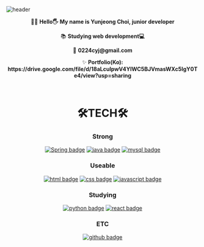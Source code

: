 ![header](https://capsule-render.vercel.app/api?type=waving&color=F9D5A7&height=300&section=header&text=YUNJEONG%20CHOI&fontSize=90&fontColor=2d2424)

<div align="center">
        <p> 👨‍💻 <b>Hello🖐 My name is Yunjeong Choi, junior developer</b></p>
        <p> 📚 <b>Studying web development💻</b></p>
        <p> 📧 <b>0224cyj@gmail.com</b></p>
        <p> ✨ <b>Portfolio(Ko):
        https://drive.google.com/file/d/18aLculpwV4YlWC5BJVmasWXc5IgY0Te4/view?usp=sharing </b></p>
</div><br>

<div align=center>
        
# 🛠TECH🛠
    
### Strong
[![Spring badge](https://img.shields.io/badge/Spring-6DB33F?logo=Spring&logoColor=white&style=for-the-badge)]()
[![java badge](https://img.shields.io/badge/java-007396?logo=java&logoColor=white&style=for-the-badge)]()
[![mysql badge](https://img.shields.io/badge/mysql-4479A1?logo=mysql&logoColor=white&style=for-the-badge)]()

### Useable
[![html badge](https://img.shields.io/badge/html-E34F26?logo=html5&logoColor=white&style=for-the-badge)]()
[![css badge](https://img.shields.io/badge/css-1572B6?logo=css3&logoColor=white&style=for-the-badge)]()
[![javascript badge](https://img.shields.io/badge/javascript-F7DF1E?logo=JavaScript&logoColor=black&style=for-the-badge)]()
<!-- [![h2 badge](https://img.shields.io/badge/hibernate-59666C?logo=hibernate&logoColor=white&style=for-the-badge)]() -->
        
### Studying
[![python badge](https://img.shields.io/badge/python-3776AB?logo=python&logoColor=white&style=for-the-badge)]()
[![react badge](https://img.shields.io/badge/react-61DAFB?logo=react&logoColor=black&style=for-the-badge)]()
<!-- [![vue badge](https://img.shields.io/badge/vue.js-4FC08D?logo=vue.js&logoColor=white&style=for-the-badge)]() -->
        
### ETC
[![github badge](https://img.shields.io/badge/github-181717?logo=GitHub&logoColor=white&style=for-the-badge)]()
        
<!-- [![jQuery badge](https://img.shields.io/badge/jquery-0769AD?logo=jquery&logoColor=white&style=for-the-badge)]()
[![vsc badge](https://img.shields.io/badge/visual%20studio%20code-007ACC?logo=visual%20studio%20code&logoColor=white&style=for-the-badge)]()
[![eclipse badge](https://img.shields.io/badge/eclipse-2C2255?logo=eclipse&logoColor=white&style=for-the-badge)]()
[![bootstrap badge](https://img.shields.io/badge/bootstrap-7952B3?logo=bootstrap&logoColor=white&style=for-the-badge)]() 
[![intellij badge](https://img.shields.io/badge/IntelliJ%20IDEA-000000?logo=IntelliJ%20IDEA&logoColor=white&style=for-the-badge)]()
[![Boot badge](https://img.shields.io/badge/Spring%20Boot-6DB33F?logo=Spring%20Boot&logoColor=white&style=for-the-badge)]()
[![thymeleaf badge](https://img.shields.io/badge/thymeleaf-005F0F?logo=thymeleaf&logoColor=white&style=for-the-badge)]() -->

</div>
